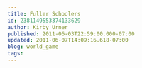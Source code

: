 ```yaml
---
title: Fuller Schoolers
id: 2381149553374133629
author: Kirby Urner
published: 2011-06-03T22:59:00.000-07:00
updated: 2011-06-07T14:09:16.618-07:00
blog: world_game
tags: 
---
```


